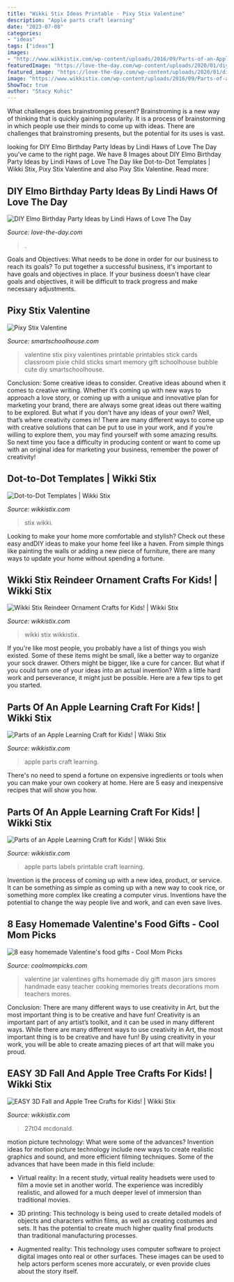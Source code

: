 ```yaml
---
title: "Wikki Stix Ideas Printable - Pixy Stix Valentine"
description: "Apple parts craft learning"
date: "2023-07-08"
categories:
- "ideas"
tags: ["ideas"]
images:
- "http://www.wikkistix.com/wp-content/uploads/2016/09/Parts-of-an-Apple-Free-Printable-Labels.jpg"
featuredImage: "https://love-the-day.com/wp-content/uploads/2020/01/diy-elmo-party-ideas.jpg"
featured_image: "https://love-the-day.com/wp-content/uploads/2020/01/diy-elmo-party-ideas.jpg"
image: "https://www.wikkistix.com/wp-content/uploads/2016/09/Parts-of-an-Apple-Learning-Craft.jpg"
ShowToc: true
author: "Stacy Kuhic"
---
```



What challenges does brainstroming present?
Brainstroming is a new way of thinking that is quickly gaining popularity. It is a process of brainstorming in which people use their minds to come up with ideas. There are challenges that brainstroming presents, but the potential for its uses is vast.

	

		
looking for DIY Elmo Birthday Party Ideas by Lindi Haws of Love The Day you've came to the right page. We have 8 Images about DIY Elmo Birthday Party Ideas by Lindi Haws of Love The Day like Dot-to-Dot Templates | Wikki Stix, Pixy Stix Valentine and also Pixy Stix Valentine. Read more:
		
    
## DIY Elmo Birthday Party Ideas By Lindi Haws Of Love The Day

<img loading=lazy src="https://love-the-day.com/wp-content/uploads/2020/01/diy-elmo-party-ideas.jpg" onerror="this.onerror=null;this.src='https://tse3.mm.bing.net/th?id=OIP.VYdFXUKjab8IWQ8r3BX-bQHaM5&amp;pid=15.1';" alt="DIY Elmo Birthday Party Ideas by Lindi Haws of Love The Day">

_Source: love-the-day.com_

>. 

	

Goals and Objectives: What needs to be done in order for our business to reach its goals?
To put together a successful business, it's important to have goals and objectives in place. If your business doesn't have clear goals and objectives, it will be difficult to track progress and make necessary adjustments.

    
## Pixy Stix Valentine

<img loading=lazy src="http://smartschoolhouse.com/wp-content/uploads/2014/01/Pixy-Stix-Valentine-A.jpg" onerror="this.onerror=null;this.src='https://tse3.mm.bing.net/th?id=OIP.R3a7XFK-a0dNrVXkJmwXRAHaKE&amp;pid=15.1';" alt="Pixy Stix Valentine">

_Source: smartschoolhouse.com_

>valentine stix pixy valentines printable printables stick cards classroom pixie child sticks smart memory gift schoolhouse bubble cute diy smartschoolhouse. 

	

Conclusion: Some creative ideas to consider.
Creative ideas abound when it comes to creative writing. Whether it’s coming up with new ways to approach a love story, or coming up with a unique and innovative plan for marketing your brand, there are always some great ideas out there waiting to be explored. But what if you don’t have any ideas of your own? Well, that’s where creativity comes in! There are many different ways to come up with creative solutions that can be put to use in your work, and if you’re willing to explore them, you may find yourself with some amazing results. So next time you face a difficulty in producing content or want to come up with an original idea for marketing your business, remember the power of creativity!

    
## Dot-to-Dot Templates | Wikki Stix

<img loading=lazy src="http://wikkistix.com/wp-content/uploads/2014/10/Butterfly_PS_after.jpg" onerror="this.onerror=null;this.src='https://tse2.mm.bing.net/th?id=OIP.BQr3J-SY4Y1GhlfQiCliTAHaHa&amp;pid=15.1';" alt="Dot-to-Dot Templates | Wikki Stix">

_Source: wikkistix.com_

>stix wikki. 

	

Looking to make your home more comfortable and stylish? Check out these easy andDIY ideas to make your home feel like a haven. From simple things like painting the walls or adding a new piece of furniture, there are many ways to update your home without spending a fortune.

    
## Wikki Stix Reindeer Ornament Crafts For Kids! | Wikki Stix

<img loading=lazy src="http://www.wikkistix.com/wp-content/uploads/2014/11/WS-Reindeer-Collage.jpg" onerror="this.onerror=null;this.src='https://tse3.mm.bing.net/th?id=OIP.IJTvzYU_zMwnofaYTbHP-wHaHa&amp;pid=15.1';" alt="Wikki Stix Reindeer Ornament Crafts for Kids! | Wikki Stix">

_Source: wikkistix.com_

>wikki stix wikkistix. 

	

If you're like most people, you probably have a list of things you wish existed. Some of these items might be small, like a better way to organize your sock drawer. Others might be bigger, like a cure for cancer. But what if you could turn one of your ideas into an actual invention? With a little hard work and perseverance, it might just be possible. Here are a few tips to get you started.

    
## Parts Of An Apple Learning Craft For Kids! | Wikki Stix

<img loading=lazy src="https://www.wikkistix.com/wp-content/uploads/2016/09/Parts-of-an-Apple-Learning-Craft.jpg" onerror="this.onerror=null;this.src='https://tse1.mm.bing.net/th?id=OIP.iWbono8Wr3dPC0gUT3nSyAHaLZ&amp;pid=15.1';" alt="Parts of an Apple Learning Craft for Kids! | Wikki Stix">

_Source: wikkistix.com_

>apple parts craft learning. 

	

There's no need to spend a fortune on expensive ingredients or tools when you can make your own cookery at home. Here are 5 easy and inexpensive recipes that will show you how.

    
## Parts Of An Apple Learning Craft For Kids! | Wikki Stix

<img loading=lazy src="http://www.wikkistix.com/wp-content/uploads/2016/09/Parts-of-an-Apple-Free-Printable-Labels.jpg" onerror="this.onerror=null;this.src='https://tse3.mm.bing.net/th?id=OIP.Rkre-RlDKQIYVtI5A7aTyAHaE9&amp;pid=15.1';" alt="Parts of an Apple Learning Craft for Kids! | Wikki Stix">

_Source: wikkistix.com_

>apple parts labels printable craft learning. 

	

Invention is the process of coming up with a new idea, product, or service. It can be something as simple as coming up with a new way to cook rice, or something more complex like creating a computer virus. Inventions have the potential to change the way people live and work, and can even save lives.

    
## 8 Easy Homemade Valentine&#039;s Food Gifts - Cool Mom Picks

<img loading=lazy src="http://i979.photobucket.com/albums/ae277/coolmomphotos/2015-February-Picks/Homemade-Valentines-Day-food-gifts-Smores-in-a-Jar-Home-Cooking-Memories_zpsafdgk0zs.jpg" onerror="this.onerror=null;this.src='https://tse3.mm.bing.net/th?id=OIP.J689X3Z9AxSMx7C9beVj8gHaLH&amp;pid=15.1';" alt="8 easy homemade Valentine&#039;s food gifts - Cool Mom Picks">

_Source: coolmompicks.com_

>valentine jar valentines gifts homemade diy gift mason jars smores handmade easy teacher cooking memories treats decorations mom teachers mores. 

	

Conclusion: There are many different ways to use creativity in Art, but the most important thing is to be creative and have fun!
Creativity is an important part of any artist’s toolkit, and it can be used in many different ways. While there are many different ways to use creativity in Art, the most important thing is to be creative and have fun! By using creativity in your work, you will be able to create amazing pieces of art that will make you proud.

    
## EASY 3D Fall And Apple Tree Crafts For Kids! | Wikki Stix

<img loading=lazy src="https://www.wikkistix.com/wp-content/uploads/2018/08/Wikki-Stix-3D-Apple-Tree-Craft-for-Kids-400x538.jpg" onerror="this.onerror=null;this.src='https://tse4.mm.bing.net/th?id=OIP.QhwrGLlsOam7z7Eql7GU1gAAAA&amp;pid=15.1';" alt="EASY 3D Fall and Apple Tree Crafts for Kids! | Wikki Stix">

_Source: wikkistix.com_

>27t04 mcdonald. 

	

motion picture technology: What were some of the advances?
Invention ideas for motion picture technology include new ways to create realistic graphics and sound, and more efficient filming techniques. Some of the advances that have been made in this field include: 
- Virtual reality: In a recent study, virtual reality headsets were used to film a movie set in another world. The experience was incredibly realistic, and allowed for a much deeper level of immersion than traditional movies. 

- 3D printing: This technology is being used to create detailed models of objects and characters within films, as well as creating costumes and sets. It has the potential to create much higher quality final products than traditional manufacturing processes. 

- Augmented reality: This technology uses computer software to project digital images onto real or other surfaces. These images can be used to help actors perform scenes more accurately, or even provide clues about the story itself.

